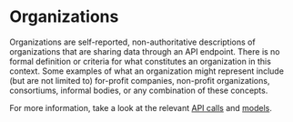 # Organizations

Organizations are self-reported, non-authoritative descriptions of organizations
that are sharing data through an API endpoint. There is no formal definition or
criteria for what constitutes an organization in this context. Some examples of
what an organization might represent include (but are not limited to) for-profit
companies, non-profit organizations, consortiums, informal bodies, or any
combination of these concepts.

For more information, take a look at the relevant
[API
calls](https://cbiit.github.io/ccdi-federation-api/specification.html#tag/organization)
and
[models](https://cbiit.github.io/ccdi-federation-api/specification.html#model/modelsorganization).
